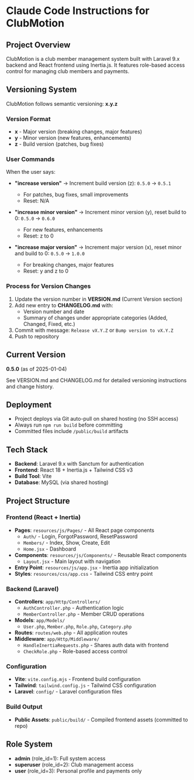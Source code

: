 # Claude Code Instructions for ClubMotion

## Project Overview
ClubMotion is a club member management system built with Laravel 9.x backend and React frontend using Inertia.js. It features role-based access control for managing club members and payments.

## Versioning System

ClubMotion follows semantic versioning: **x.y.z**

### Version Format
- **x** - Major version (breaking changes, major features)
- **y** - Minor version (new features, enhancements)
- **z** - Build version (patches, bug fixes)

### User Commands
When the user says:

- **"increase version"** → Increment build version (z): `0.5.0` → `0.5.1`
  - For patches, bug fixes, small improvements
  - Reset: N/A

- **"increase minor version"** → Increment minor version (y), reset build to 0: `0.5.0` → `0.6.0`
  - For new features, enhancements
  - Reset: z to 0

- **"increase major version"** → Increment major version (x), reset minor and build to 0: `0.5.0` → `1.0.0`
  - For breaking changes, major features
  - Reset: y and z to 0

### Process for Version Changes

1. Update the version number in **VERSION.md** (Current Version section)
2. Add new entry to **CHANGELOG.md** with:
   - Version number and date
   - Summary of changes under appropriate categories (Added, Changed, Fixed, etc.)
3. Commit with message: `Release vX.Y.Z` or `Bump version to vX.Y.Z`
4. Push to repository

## Current Version
**0.5.0** (as of 2025-01-04)

See VERSION.md and CHANGELOG.md for detailed versioning instructions and change history.

## Deployment
- Project deploys via Git auto-pull on shared hosting (no SSH access)
- Always run `npm run build` before committing
- Committed files include `/public/build` artifacts

## Tech Stack
- **Backend**: Laravel 9.x with Sanctum for authentication
- **Frontend**: React 18 + Inertia.js + Tailwind CSS v3
- **Build Tool**: Vite
- **Database**: MySQL (via shared hosting)

## Project Structure

### Frontend (React + Inertia)
- **Pages**: `resources/js/Pages/` - All React page components
  - `Auth/` - Login, ForgotPassword, ResetPassword
  - `Members/` - Index, Show, Create, Edit
  - `Home.jsx` - Dashboard
- **Components**: `resources/js/Components/` - Reusable React components
  - `Layout.jsx` - Main layout with navigation
- **Entry Point**: `resources/js/app.jsx` - Inertia app initialization
- **Styles**: `resources/css/app.css` - Tailwind CSS entry point

### Backend (Laravel)
- **Controllers**: `app/Http/Controllers/`
  - `AuthController.php` - Authentication logic
  - `MemberController.php` - Member CRUD operations
- **Models**: `app/Models/`
  - `User.php`, `Member.php`, `Role.php`, `Category.php`
- **Routes**: `routes/web.php` - All application routes
- **Middleware**: `app/Http/Middleware/`
  - `HandleInertiaRequests.php` - Shares auth data with frontend
  - `CheckRole.php` - Role-based access control

### Configuration
- **Vite**: `vite.config.mjs` - Frontend build configuration
- **Tailwind**: `tailwind.config.js` - Tailwind CSS configuration
- **Laravel**: `config/` - Laravel configuration files

### Build Output
- **Public Assets**: `public/build/` - Compiled frontend assets (committed to repo)

## Role System
- **admin** (role_id=1): Full system access
- **superuser** (role_id=2): Club management access
- **user** (role_id=3): Personal profile and payments only
